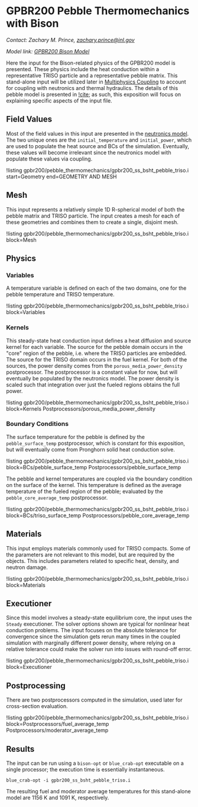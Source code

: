 # GPBR200 Pebble Thermomechanics with Bison


*Contact: Zachary M. Prince, zachary.prince@inl.gov*

*Model link: [GPBR200 Bison Model](https://github.com/idaholab/virtual_test_bed/tree/devel/htgr/gpbr200/pebble_thermomechanics)*

Here the input for the Bison-related physics of the GPBR200 model is presented.
These physics include the heat conduction within a representative TRISO particle
and a representative pebble matrix. This stand-alone input will be utilized
later in [Multiphysics Coupling](gpbr200/coupling.md) to account for coupling
with neutronics and thermal hydraulics. The details of this pebble model is
presented in [!cite](prince2024Sensitivity); as such, this exposition will focus
on explaining specific aspects of the input file.

## Field Values

Most of the field values in this input are presented in the
[neutronics model](gpbr200/core_neutronics.md). The two unique ones are the
`initial_temperature` and `initial_power`, which are used to populate the heat
source and BCs of the simulation. Eventually, these values will become
irrelevant since the neutronics model with populate these values via coupling.

!listing gpbr200/pebble_thermomechanics/gpbr200_ss_bsht_pebble_triso.i
    start=Geometry
    end=GEOMETRY AND MESH

## Mesh

This input represents a relatively simple 1D R-spherical model of both the
pebble matrix and TRISO particle. The input creates a mesh for each of these
geometries and combines them to create a single, disjoint mesh.

!listing gpbr200/pebble_thermomechanics/gpbr200_ss_bsht_pebble_triso.i
    block=Mesh

## Physics

### Variables

A temperature variable is defined on each of the two domains, one for the pebble
temperature and TRISO temperature.

!listing gpbr200/pebble_thermomechanics/gpbr200_ss_bsht_pebble_triso.i
    block=Variables

### Kernels

This steady-state heat conduction input defines a heat diffusion and source
kernel for each variable. The source for the pebble domain occurs in the "core"
region of the pebble, i.e. where the TRISO particles are embedded. The source
for the TRISO domain occurs in the fuel kernel. For both of the sources, the
power density comes from the `porous_media_power_density` postprocessor. The
postprocessor is a constant value for now, but will eventually be populated by
the neutronics model. The power density is scaled such that integration over
just the fueled regions obtains the full power.


!listing gpbr200/pebble_thermomechanics/gpbr200_ss_bsht_pebble_triso.i
    block=Kernels Postprocessors/porous_media_power_density

### Boundary Conditions

The surface temperature for the pebble is defined by the `pebble_surface_temp`
postprocessor, which is constant for this exposition, but will eventually come
from Pronghorn solid heat conduction solve.

!listing gpbr200/pebble_thermomechanics/gpbr200_ss_bsht_pebble_triso.i
    block=BCs/pebble_surface_temp Postprocessors/pebble_surface_temp

The pebble and kernel temperatures are coupled via the boundary condition on the
surface of the kernel. This temperature is defined as the average temperature of
the fueled region of the pebble; evaluated by the `pebble_core_average_temp`
postprocessor.

!listing gpbr200/pebble_thermomechanics/gpbr200_ss_bsht_pebble_triso.i
    block=BCs/triso_surface_temp Postprocessors/pebble_core_average_temp

## Materials

This input employs materials commonly used for TRISO compacts. Some of the
parameters are not relevant to this model, but are required by the objects. This
includes parameters related to specific heat, density, and neutron damage.

!listing gpbr200/pebble_thermomechanics/gpbr200_ss_bsht_pebble_triso.i
    block=Materials

## Executioner

Since this model involves a steady-state equilibrium core, the input uses the
`Steady` executioner. The solver options shown are typical for nonlinear heat
conduction problems. The input focuses on the absolute tolerance for convergence
since the simulation gets rerun many times in the coupled simulation with
marginally different power density, where relying on a relative tolerance could
make the solver run into issues with round-off error.

!listing gpbr200/pebble_thermomechanics/gpbr200_ss_bsht_pebble_triso.i
    block=Executioner

## Postprocessing

There are two postprocessors computed in the simulation, used later for
cross-section evaluation.

!listing gpbr200/pebble_thermomechanics/gpbr200_ss_bsht_pebble_triso.i
    block=Postprocessors/fuel_average_temp Postprocessors/moderator_average_temp

## Results

The input can be run using a `bison-opt` or `blue_crab-opt` executable on a
single processor; the execution time is essentially instantaneous.

```
blue_crab-opt -i gpbr200_ss_bsht_pebble_triso.i
```

The resulting fuel and moderator average temperatures for this stand-alone model
are 1156 K and 1091 K, respectively.

